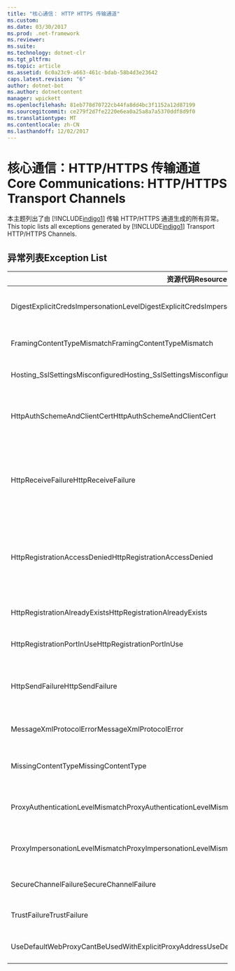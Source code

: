 ```yaml
---
title: "核心通信： HTTP HTTPS 传输通道"
ms.custom: 
ms.date: 03/30/2017
ms.prod: .net-framework
ms.reviewer: 
ms.suite: 
ms.technology: dotnet-clr
ms.tgt_pltfrm: 
ms.topic: article
ms.assetid: 6c0a23c9-a663-461c-bdab-58b4d3e23642
caps.latest.revision: "6"
author: dotnet-bot
ms.author: dotnetcontent
manager: wpickett
ms.openlocfilehash: 81eb778d70722cb44fa8dd4bc3f1152a12d87199
ms.sourcegitcommit: ce279f2d7fe2220e6ea0a25a8a7a5370ddf8d9f0
ms.translationtype: MT
ms.contentlocale: zh-CN
ms.lasthandoff: 12/02/2017
---
```

# <a name="core-communications-httphttps-transport-channels"></a><span data-ttu-id="3f4aa-102">核心通信：HTTP/HTTPS 传输通道</span><span class="sxs-lookup"><span data-stu-id="3f4aa-102">Core Communications: HTTP/HTTPS Transport Channels</span></span>
<span data-ttu-id="3f4aa-103">本主题列出了由 [!INCLUDE[indigo1](../../../../../includes/indigo1-md.md)] 传输 HTTP/HTTPS 通道生成的所有异常。</span><span class="sxs-lookup"><span data-stu-id="3f4aa-103">This topic lists all exceptions generated by [!INCLUDE[indigo1](../../../../../includes/indigo1-md.md)] Transport HTTP/HTTPS Channels.</span></span>  
  
## <a name="exception-list"></a><span data-ttu-id="3f4aa-104">异常列表</span><span class="sxs-lookup"><span data-stu-id="3f4aa-104">Exception List</span></span>  
  
|<span data-ttu-id="3f4aa-105">资源代码</span><span class="sxs-lookup"><span data-stu-id="3f4aa-105">Resource Code</span></span>|<span data-ttu-id="3f4aa-106">资源字符串</span><span class="sxs-lookup"><span data-stu-id="3f4aa-106">Resource String</span></span>|  
|-------------------|---------------------|  
|<span data-ttu-id="3f4aa-107">DigestExplicitCredsImpersonationLevel</span><span class="sxs-lookup"><span data-stu-id="3f4aa-107">DigestExplicitCredsImpersonationLevel</span></span>|<span data-ttu-id="3f4aa-108">指定的模拟级别已指定。</span><span class="sxs-lookup"><span data-stu-id="3f4aa-108">The specified impersonation level was specified.</span></span> <span data-ttu-id="3f4aa-109">当与显式凭据一起使用时，HTTP Digest 身份验证只支持“模拟”级别。</span><span class="sxs-lookup"><span data-stu-id="3f4aa-109">HTTP Digest authentication only supports the 'Impersonation' level when used with an explicit credential.</span></span>|  
|<span data-ttu-id="3f4aa-110">FramingContentTypeMismatch</span><span class="sxs-lookup"><span data-stu-id="3f4aa-110">FramingContentTypeMismatch</span></span>|<span data-ttu-id="3f4aa-111">指定的服务不支持指定的内容类型。</span><span class="sxs-lookup"><span data-stu-id="3f4aa-111">The specified content type was not supported by the specified service.</span></span> <span data-ttu-id="3f4aa-112">客户端和服务绑定可能不匹配。</span><span class="sxs-lookup"><span data-stu-id="3f4aa-112">The client and service bindings may be mismatched.</span></span>|  
|<span data-ttu-id="3f4aa-113">Hosting_SslSettingsMisconfigured</span><span class="sxs-lookup"><span data-stu-id="3f4aa-113">Hosting_SslSettingsMisconfigured</span></span>|<span data-ttu-id="3f4aa-114">指定服务的安全套接字层设置与 Internet 信息服务中的相应设置不匹配。</span><span class="sxs-lookup"><span data-stu-id="3f4aa-114">The Secure Sockets Layer settings for the specified service do not match those of the Internet Information Services.</span></span>|  
|<span data-ttu-id="3f4aa-115">HttpAuthSchemeAndClientCert</span><span class="sxs-lookup"><span data-stu-id="3f4aa-115">HttpAuthSchemeAndClientCert</span></span>|<span data-ttu-id="3f4aa-116">已将 HTTPS 侦听器工厂配置为需要客户端证书和指定的身份验证方案。</span><span class="sxs-lookup"><span data-stu-id="3f4aa-116">The HTTPS listener factory was configured to require a client certificate and the specified authentication scheme.</span></span> <span data-ttu-id="3f4aa-117">但是，一次只能需要一种形式的客户端身份验证。</span><span class="sxs-lookup"><span data-stu-id="3f4aa-117">However, only one form of client authentication can be required at one time.</span></span>|  
|<span data-ttu-id="3f4aa-118">HttpReceiveFailure</span><span class="sxs-lookup"><span data-stu-id="3f4aa-118">HttpReceiveFailure</span></span>|<span data-ttu-id="3f4aa-119">接收对指定服务终结点的 HTTP 响应时发生错误。</span><span class="sxs-lookup"><span data-stu-id="3f4aa-119">An error occurred while receiving the HTTP response to the specified.</span></span> <span data-ttu-id="3f4aa-120">服务终结点绑定可能未使用 HTTP 协议。</span><span class="sxs-lookup"><span data-stu-id="3f4aa-120">The service endpoint binding may not be using the HTTP protocol.</span></span> <span data-ttu-id="3f4aa-121">另一种可能性是因为关闭了服务，所以服务器终止了 HTTP 请求上下文。</span><span class="sxs-lookup"><span data-stu-id="3f4aa-121">Another possibility is that an HTTP request context was terminated by the server because of a service shutting down.</span></span> <span data-ttu-id="3f4aa-122">有关详细信息，请参见服务器日志。</span><span class="sxs-lookup"><span data-stu-id="3f4aa-122">See the server logs for more details.</span></span>|  
|<span data-ttu-id="3f4aa-123">HttpRegistrationAccessDenied</span><span class="sxs-lookup"><span data-stu-id="3f4aa-123">HttpRegistrationAccessDenied</span></span>|<span data-ttu-id="3f4aa-124">HTTP 无法注册指定的 URL。</span><span class="sxs-lookup"><span data-stu-id="3f4aa-124">HTTP cannot register the specified URL.</span></span> <span data-ttu-id="3f4aa-125">你的进程不具有访问此命名空间的权限（有关详细信息，请参阅 http://msdn.microsoft.com/library/default.asp?url=/library/en-us/http/http/namespace_reservations_registrations_and_routing.asp）。</span><span class="sxs-lookup"><span data-stu-id="3f4aa-125">Your process does not have access rights to this namespace (see http://msdn.microsoft.com/library/default.asp?url=/library/http/http/namespace_reservations_registrations_and_routing.asp for details).</span></span>|  
|<span data-ttu-id="3f4aa-126">HttpRegistrationAlreadyExists</span><span class="sxs-lookup"><span data-stu-id="3f4aa-126">HttpRegistrationAlreadyExists</span></span>|<span data-ttu-id="3f4aa-127">HTTP 无法注册指定的 URL。</span><span class="sxs-lookup"><span data-stu-id="3f4aa-127">HTTP cannot register the specified URL.</span></span> <span data-ttu-id="3f4aa-128">另一应用程序已经向 HTTP.SYS 注册了此 URL。</span><span class="sxs-lookup"><span data-stu-id="3f4aa-128">Another application already registered this URL with HTTP.SYS.</span></span>|  
|<span data-ttu-id="3f4aa-129">HttpRegistrationPortInUse</span><span class="sxs-lookup"><span data-stu-id="3f4aa-129">HttpRegistrationPortInUse</span></span>|<span data-ttu-id="3f4aa-130">HTTP 无法注册指定的 URL，因为另一应用程序正在使用指定 TCP 端口。</span><span class="sxs-lookup"><span data-stu-id="3f4aa-130">HTTP cannot register the specified URL because the specified TCP port is being used by another application.</span></span>|  
|<span data-ttu-id="3f4aa-131">HttpSendFailure</span><span class="sxs-lookup"><span data-stu-id="3f4aa-131">HttpSendFailure</span></span>|<span data-ttu-id="3f4aa-132">向指定的服务终结点发出 HTTP 请求时发生错误。</span><span class="sxs-lookup"><span data-stu-id="3f4aa-132">An error occurred while making the HTTP request to the specified.</span></span> <span data-ttu-id="3f4aa-133">请确保原因不是安全绑定不匹配。</span><span class="sxs-lookup"><span data-stu-id="3f4aa-133">Ensure that the cause is not a security binding mismatch.</span></span> <span data-ttu-id="3f4aa-134">还要确保该服务的配置不是针对安全套接字层进行的。</span><span class="sxs-lookup"><span data-stu-id="3f4aa-134">Also ensure that the service is not configured for Secure Sockets Layer.</span></span>|  
|<span data-ttu-id="3f4aa-135">MessageXmlProtocolError</span><span class="sxs-lookup"><span data-stu-id="3f4aa-135">MessageXmlProtocolError</span></span>|<span data-ttu-id="3f4aa-136">从网络接收到的 XML 存在问题。</span><span class="sxs-lookup"><span data-stu-id="3f4aa-136">A problem occurred with the XML that was received from the network.</span></span> <span data-ttu-id="3f4aa-137">有关详细信息，请参见内部异常。</span><span class="sxs-lookup"><span data-stu-id="3f4aa-137">See the inner exception for more details.</span></span>|  
|<span data-ttu-id="3f4aa-138">MissingContentType</span><span class="sxs-lookup"><span data-stu-id="3f4aa-138">MissingContentType</span></span>|<span data-ttu-id="3f4aa-139">接收方返回一个错误，该错误指示对指定服务终结点发出的请求缺少内容类型。</span><span class="sxs-lookup"><span data-stu-id="3f4aa-139">The receiver returned an error that indicates that the content type was missing on the request to the specified.</span></span> <span data-ttu-id="3f4aa-140">有关更多信息，请参见内部异常。</span><span class="sxs-lookup"><span data-stu-id="3f4aa-140">See the inner exception for more information.</span></span>|  
|<span data-ttu-id="3f4aa-141">ProxyAuthenticationLevelMismatch</span><span class="sxs-lookup"><span data-stu-id="3f4aa-141">ProxyAuthenticationLevelMismatch</span></span>|<span data-ttu-id="3f4aa-142">HTTP 代理身份验证凭据所指定的相互身份验证要求比对目标服务器身份验证的要求更严格。</span><span class="sxs-lookup"><span data-stu-id="3f4aa-142">The HTTP proxy authentication credential specified a mutual authentication requirement that is stricter than the requirement for the target server authentication.</span></span>|  
|<span data-ttu-id="3f4aa-143">ProxyImpersonationLevelMismatch</span><span class="sxs-lookup"><span data-stu-id="3f4aa-143">ProxyImpersonationLevelMismatch</span></span>|<span data-ttu-id="3f4aa-144">HTTP 代理身份验证凭据所指定的模拟级别限制比对目标服务器身份验证的限制更严格。</span><span class="sxs-lookup"><span data-stu-id="3f4aa-144">The HTTP proxy authentication credential specified an impersonation level restriction that is stricter than the restriction for the target server authentication.</span></span>|  
|<span data-ttu-id="3f4aa-145">SecureChannelFailure</span><span class="sxs-lookup"><span data-stu-id="3f4aa-145">SecureChannelFailure</span></span>|<span data-ttu-id="3f4aa-146">无法使用指定的颁发机构为安全套接字层/传输层安全建立安全通道。</span><span class="sxs-lookup"><span data-stu-id="3f4aa-146">A secure channel cannot be established for Secure Socket Layer/Transport Layer Security with the specified authority.</span></span>|  
|<span data-ttu-id="3f4aa-147">TrustFailure</span><span class="sxs-lookup"><span data-stu-id="3f4aa-147">TrustFailure</span></span>|<span data-ttu-id="3f4aa-148">无法使用指定的颁发机构为安全套接字层/传输层安全的安全通道建立信任关系。</span><span class="sxs-lookup"><span data-stu-id="3f4aa-148">A trust relationship cannot be established for the Secure Socket Layer/ Transport Layer Security secure channel with the specified authority.</span></span>|  
|<span data-ttu-id="3f4aa-149">UseDefaultWebProxyCantBeUsedWithExplicitProxyAddress</span><span class="sxs-lookup"><span data-stu-id="3f4aa-149">UseDefaultWebProxyCantBeUsedWithExplicitProxyAddress</span></span>|<span data-ttu-id="3f4aa-150">在 HttpTransportBinding 元素中，不能同时指定显式代理地址和 UseDefaultWebProxy=true。</span><span class="sxs-lookup"><span data-stu-id="3f4aa-150">You cannot specify an explicit proxy address as well as UseDefaultWebProxy=true in your HttpTransportBinding element.</span></span>|
